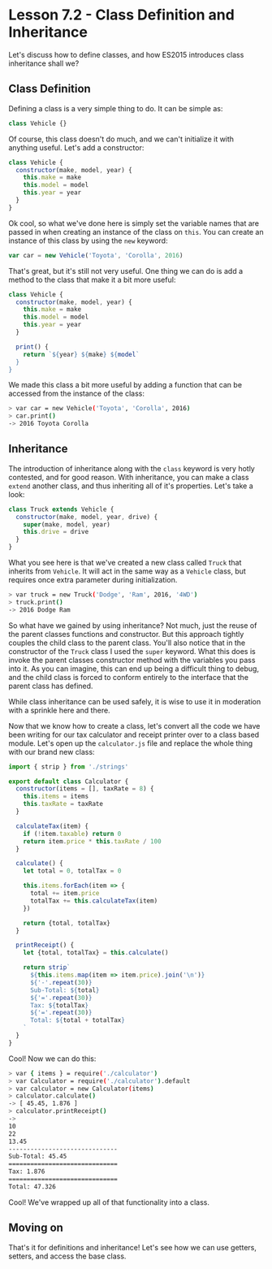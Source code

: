 # Lesson 7.2 - Class Definition and Inheritance

Let's discuss how to define classes, and how ES2015 introduces class inheritance
shall we?

## Class Definition

Defining a class is a very simple thing to do. It can be simple as:

```js
class Vehicle {}
```

Of course, this class doesn't do much, and we can't initialize it with anything
useful. Let's add a constructor:

```js
class Vehicle {
  constructor(make, model, year) {
    this.make = make
    this.model = model
    this.year = year
  }
}
```

Ok cool, so what we've done here is simply set the variable names that are
passed in when creating an instance of the class on `this`. You can create an
instance of this class by using the `new` keyword:

```js
var car = new Vehicle('Toyota', 'Corolla', 2016)
```

That's great, but it's still not very useful. One thing we can do is add a
method to the class that make it a bit more useful:

```js
class Vehicle {
  constructor(make, model, year) {
    this.make = make
    this.model = model
    this.year = year
  }

  print() {
    return `${year} ${make} ${model`
  }
}
```

We made this class a bit more useful by adding a function that can be accessed
from the instance of the class:

```bash
> var car = new Vehicle('Toyota', 'Corolla', 2016)
> car.print()
-> 2016 Toyota Corolla
```

## Inheritance

The introduction of inheritance along with the `class` keyword is very hotly
contested, and for good reason. With inheritance, you can make a class `extend`
another class, and thus inheriting all of it's properties. Let's take a look:

```js
class Truck extends Vehicle {
  constructor(make, model, year, drive) {
    super(make, model, year)
    this.drive = drive
  }
}
```

What you see here is that we've created a new class called `Truck` that inherits
from `Vehicle`. It will act in the same way as a `Vehicle` class, but requires
once extra parameter during initialization.

```bash
> var truck = new Truck('Dodge', 'Ram', 2016, '4WD')
> truck.print()
-> 2016 Dodge Ram
```

So what have we gained by using inheritance? Not much, just the reuse of the
parent classes functions and constructor. But this approach tightly couples
the child class to the parent class. You'll also notice that in the constructor
of the `Truck` class I used the `super` keyword. What this does is invoke the
parent classes constructor method with the variables you pass into it. As you
can imagine, this can end up being a difficult thing to debug, and the child
class is forced to conform entirely to the interface that the parent class
has defined.

While class inheritance can be used safely, it is wise to use it in moderation
with a sprinkle here and there.

Now that we know how to create a class, let's convert all the code we have
been writing for our tax calculator and receipt printer over to a class
based module. Let's open up the `calculator.js` file and replace the whole
thing with our brand new class:

```js
import { strip } from './strings'

export default class Calculator {
  constructor(items = [], taxRate = 8) {
    this.items = items
    this.taxRate = taxRate
  }

  calculateTax(item) {
    if (!item.taxable) return 0
    return item.price * this.taxRate / 100
  }

  calculate() {
    let total = 0, totalTax = 0

    this.items.forEach(item => {
      total += item.price
      totalTax += this.calculateTax(item)
    })

    return {total, totalTax}
  }

  printReceipt() {
    let {total, totalTax} = this.calculate()

    return strip`
      ${this.items.map(item => item.price).join('\n')}
      ${'-'.repeat(30)}
      Sub-Total: ${total}
      ${'='.repeat(30)}
      Tax: ${totalTax}
      ${'='.repeat(30)}
      Total: ${total + totalTax}
    `
  }
}
```

Cool! Now we can do this:

```bash
> var { items } = require('./calculator')
> var Calculator = require('./calculator').default
> var calculator = new Calculator(items)
> calculator.calculate()
-> [ 45.45, 1.876 ]
> calculator.printReceipt()
->
10
22
13.45
------------------------------
Sub-Total: 45.45
==============================
Tax: 1.876
==============================
Total: 47.326
```

Cool! We've wrapped up all of that functionality into a class.

## Moving on
That's it for definitions and inheritance! Let's see how we can use getters,
setters, and access the base class.
